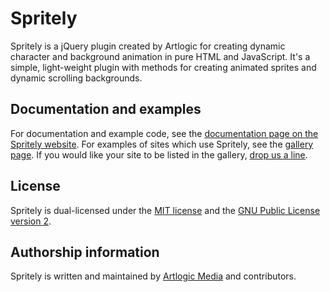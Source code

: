 # Spritely

Spritely is a jQuery plugin created by Artlogic for creating dynamic character and background animation in pure HTML and JavaScript. It's a simple, light-weight plugin with methods for creating animated sprites and dynamic scrolling backgrounds.

## Documentation and examples

For documentation and example code, see the [documentation page on the Spritely website](http://spritely.net/documentation/). For examples of sites which use Spritely, see the [gallery page](http://spritely.net/gallery/). If you would like your site to be listed in the gallery, [drop us a line](http://spritely.net/contact/).

## License

Spritely is dual-licensed under the [MIT license](http://opensource.org/licenses/MIT) and the [GNU Public License version 2](http://www.gnu.org/licenses/gpl-2.0.html).

## Authorship information

Spritely is written and maintained by [Artlogic Media](http://artlogic.net/) and contributors.